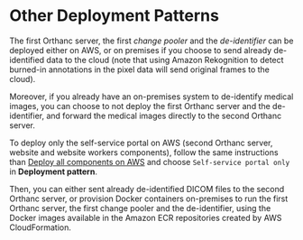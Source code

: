 # Other Deployment Patterns

The first Orthanc server, the first *change pooler* and the *de-identifier* can be deployed either on AWS, or on premises if you choose to send already de-identified data to the cloud (note that using Amazon Rekognition to detect burned-in annotations in the pixel data will send original frames to the cloud).

Moreover, if you already have an on-premises system to de-identify medical images, you can choose to not deploy the first Orthanc server and the de-identifier, and forward the medical images directly to the second Orthanc server.

To deploy only the self-service portal on AWS (second Orthanc server, website and website workers components), follow the same instructions than [Deploy all components on AWS](deploy-all-aws.md) and choose `Self-service portal only` in **Deployment pattern**.

Then, you can either sent already de-identified DICOM files to the second Orthanc server, or provision Docker containers on-premises to run the first Orthanc server, the first change pooler and the de-identifier, using the Docker images available in the Amazon ECR repositories created by AWS CloudFormation.
